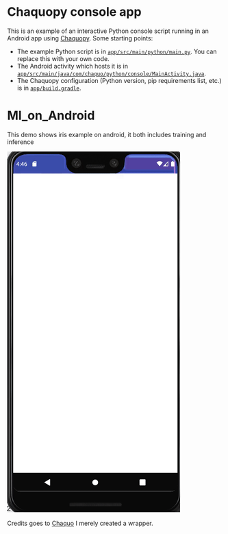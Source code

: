 # Chaquopy console app

This is an example of an interactive Python console script running in an Android app using
[Chaquopy](https://chaquo.com/chaquopy/). Some starting points:

* The example Python script is in 
  [`app/src/main/python/main.py`](https://github.com/chaquo/chaquopy-console/blob/master/app/src/main/python/main.py).
  You can replace this with your own code.
* The Android activity which hosts it is in 
  [`app/src/main/java/com/chaquo/python/console/MainActivity.java`](https://github.com/chaquo/chaquopy-console/blob/master/app/src/main/java/com/chaquo/python/console/MainActivity.java).
* The Chaquopy configuration (Python version, pip requirements list, etc.) is in 
  [`app/build.gradle`](https://github.com/chaquo/chaquopy-console/blob/master/app/build.gradle).
# Ml_on_Android

This demo shows iris example on android, it both includes training and inference

![demo](https://github.com/kongkip/Ml_on_Android/blob/master/video/demo.gif)


Credits goes to [Chaquo](https://github.com/chaquo) I merely created a wrapper.
